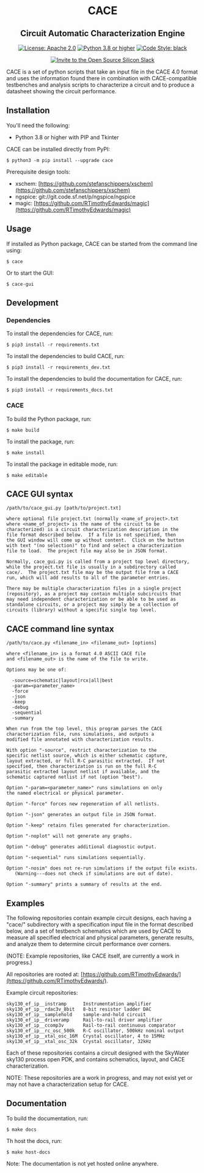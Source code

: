 <h1 align="center">CACE</h1>
<h2 align="center">Circuit Automatic Characterization Engine</h2>
<p align="center">
    <a href="https://opensource.org/licenses/Apache-2.0"><img src="https://img.shields.io/badge/License-Apache%202.0-blue.svg" alt="License: Apache 2.0"/></a>
    <a href="https://www.python.org"><img src="https://img.shields.io/badge/Python-3.8-3776AB.svg?style=flat&logo=python&logoColor=white" alt="Python 3.8 or higher" /></a>
    <a href="https://github.com/psf/black"><img src="https://img.shields.io/badge/code%20style-black-000000.svg" alt="Code Style: black"/></a>
</p>
<p align="center">
    <a href="https://invite.skywater.tools"><img src="https://img.shields.io/badge/Community-Open%20Source%20Silicon%20Slack-ff69b4?logo=slack" alt="Invite to the Open Source Silicon Slack"/></a>
</p>

CACE is a set of python scripts that take an input file in the
CACE 4.0 format and uses the information found there in combination with CACE-compatible testbenches and analysis scripts to characterize a circuit and to produce a datasheet showing the circuit performance.

## Installation

You'll need the following:

- Python 3.8 or higher with PIP and Tkinter

CACE can be installed directly from PyPI:

	$ python3 -m pip install --upgrade cace
Prerequisite design tools:

- xschem:  [https://github.com/stefanschippers/xschem](https://github.com/stefanschippers/xschem)
- ngspice: git://git.code.sf.net/p/ngspice/ngspice
- magic:	 [https://github.com/RTimothyEdwards/magic](https://github.com/RTimothyEdwards/magic)

## Usage

If installed as Python package, CACE can be started from the command line using:

```
$ cace
```

Or to start the GUI:

```
$ cace-gui
```

## Development

### Dependencies

To install the dependencies for CACE, run:

	$ pip3 install -r requirements.txt

To install the dependencies to build CACE, run:

	$ pip3 install -r requirements_dev.txt

To install the dependencies to build the documentation for CACE, run:

	$ pip3 install -r requirements_docs.txt

### CACE

To build the Python package, run:

```
$ make build
```

To install the package, run:

```
$ make install
```

To install the package in editable mode, run:

```
$ make editable
```


## CACE GUI syntax

	/path/to/cace_gui.py [path/to/project.txt]

	where optional file project.txt (normally <name_of_project>.txt
	where <name_of_project> is the name of the circuit to be
	characterized) is a circuit characterization description in the
	file format described below.  If a file is not specified, then
	the GUI window will come up without content.  Click on the button
	with text "(no selection)" to find and select a characterization
	file to load.  The project file may also be in JSON format.

	Normally, cace_gui.py is called from a project top level directory,
	while the project.txt file is usually in a subdirectory called
	cace/.  The project.txt file may be the output file from a CACE
	run, which will add results to all of the parameter entries.

	There may be multiple characterization files in a single project
	(repository), as a project may contain multiple subcircuits that
	may need independent characterization or be able to be used as
	standalone circuits, or a project may simply be a collection of
	circuits (library) without a specific single top level. 

## CACE command line syntax

	/path/to/cace.py <filename_in> <filename_out> [options]

	where <filename_in> is a format 4.0 ASCII CACE file
	and <filename_out> is the name of the file to write.

	Options may be one of:

	  -source=schematic|layout|rcx|all|best
	  -param=<parameter_name>
	  -force
	  -json
	  -keep
	  -debug
	  -sequential
	  -summary

	When run from the top level, this program parses the CACE
	characterization file, runs simulations, and outputs a
	modified file annotated with characterization results.

	With option "-source", restrict characterization to the
	specific netlist source, which is either schematic capture,
	layout extracted, or full R-C parasitic extracted.  If not
	specified, then characterization is run on the full R-C
	parasitic extracted layout netlist if available, and the
	schematic captured netlist if not (option "best").

	Option "-param=<parameter_name>" runs simulations on only
	the named electrical or physical parameter.

	Option "-force" forces new regeneration of all netlists.

	Option "-json" generates an output file in JSON format.

	Option "-keep" retains files generated for characterization.

	Option "-noplot" will not generate any graphs.

	Option "-debug" generates additional diagnostic output.

	Option "-sequential" runs simulations sequentially.

	Option "-nosim" does not re-run simulations if the output file exists.
	   (Warning---does not check if simulations are out of date).

	Option "-summary" prints a summary of results at the end.

## Examples

The following repositories contain example circuit designs, each having a "cace/" subdirectory with a specification input file in the format described below, and a set of testbench schematics which are used by CACE to measure all specified electrical and physical parameters, generate results, and analyze them to determine circuit performance over corners.

(NOTE:  Example repositories, like CACE itself, are currently a work in progress.)

All repositories are rooted at: [https://github.com/RTimothyEdwards/](https://github.com/RTimothyEdwards/).

Example circuit repositories:

	sky130_ef_ip__instramp		Instrumentation amplifier
	sky130_ef_ip__rdac3v_8bit	8-bit resistor ladder DAC
	sky130_ef_ip__samplehold	sample-and-hold circuit
	sky130_ef_ip__driveramp		Rail-to-rail driver amplifier
	sky130_ef_ip__ccomp3v		Rail-to-rail continuous comparator
	sky130_ef_ip__rc_osc_500k	R-C oscillator, 500kHz nominal output
	sky130_ef_ip__xtal_osc_16M	Crystal oscillator, 4 to 15MHz
	sky130_ef_ip__xtal_osc_32k	Crystal oscillator, 32kHz

Each of these repositories contains a circuit designed with the SkyWater sky130 process open PDK, and contains schematics, layout, and CACE characterization.

NOTE:  These repositories are a work in progress, and may not exist yet or may not have a characterization setup for CACE.

## Documentation

To build the documentation, run:

	$ make docs

Th host the docs, run:

	$ make host-docs

Note: The documentation is not yet hosted online anywhere.

